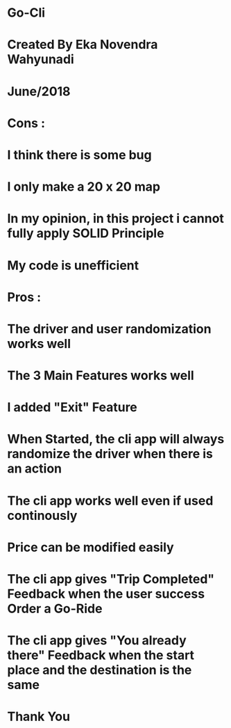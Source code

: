 # Go-Cli
# Created By Eka Novendra Wahyunadi
# June/2018
# 
# Cons :
# I think there is some bug
# I only make a 20 x 20 map
# In my opinion, in this project i cannot fully apply SOLID Principle
# My code is unefficient
#
# Pros :
# The driver and user randomization works well
# The 3 Main Features works well
# I added "Exit" Feature
# When Started, the cli app will always randomize the driver when there is an action
# The cli app works well even if used continously
# Price can be modified easily
# The cli app gives "Trip Completed" Feedback when the user success Order a Go-Ride
# The cli app gives "You already there" Feedback when the start place and the destination is the same
#
# Thank You